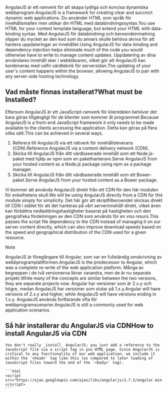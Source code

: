 <span data-ttu-id="9ba21-101">AngularJS är ett ramverk för att skapa tydliga och koncisa dynamiska webbprogram.</span><span class="sxs-lookup"><span data-stu-id="9ba21-101">AngularJS is a framework for creating clear and succinct dynamic web applications.</span></span> <span data-ttu-id="9ba21-102">Du använder HTML som språk för innehållsmallen men utökar din HTML med databindningssyntax.</span><span class="sxs-lookup"><span data-stu-id="9ba21-102">You use HTML for your content template language, but extend your HTML with data-binding syntax.</span></span> <span data-ttu-id="9ba21-103">Med AngularJS för databindning och beroendeinmatning slipper du mycket av den kod som du annars skulle behöva skriva för att hantera uppdateringar av innehållet.</span><span class="sxs-lookup"><span data-stu-id="9ba21-103">Using AngularJS for data-binding and dependency-injection helps eliminate much of the code you would otherwise have to write to manage content updates.</span></span> <span data-ttu-id="9ba21-104">Uppdatering av dina användares innehåll sker i webbläsaren, vilket gör att AngularJS kan kombineras med valfri värdteknik för serversidan.</span><span class="sxs-lookup"><span data-stu-id="9ba21-104">The updating of your user's content happens within the browser, allowing AngularJS to pair with any server-side hosting technology.</span></span>

## <a name="what-must-be-installed"></a><span data-ttu-id="9ba21-105">Vad måste finnas installerat?</span><span class="sxs-lookup"><span data-stu-id="9ba21-105">What must be Installed?</span></span>

<span data-ttu-id="9ba21-106">Eftersom AngularJS är ett JavaScript-ramverk för klientdelen behöver det bara göras tillgängligt för de klienter som kommer åt programmet.</span><span class="sxs-lookup"><span data-stu-id="9ba21-106">Because AngularJS is a front-end JavaScript framework it only needs to be made available to the clients accessing the application.</span></span> <span data-ttu-id="9ba21-107">Detta kan göras på flera olika sätt.</span><span class="sxs-lookup"><span data-stu-id="9ba21-107">This can be achieved in several ways.</span></span>

1. <span data-ttu-id="9ba21-108">Referera till AngularJS via ett nätverk för innehållsleverans (CDN).</span><span class="sxs-lookup"><span data-stu-id="9ba21-108">Reference AngularJS via a content delivery network (CDN).</span></span>
1. <span data-ttu-id="9ba21-109">Skicka till AngularJS från ditt värdbaserade innehåll som ett Node.js-paket med hjälp av npm som en pakethanterare.</span><span class="sxs-lookup"><span data-stu-id="9ba21-109">Serve AngularJS from your hosted content as a Node.js package using npm as a package manager.</span></span>
1. <span data-ttu-id="9ba21-110">Skicka till AngularJS från ditt värdbaserade innehåll som ett Bower-paket.</span><span class="sxs-lookup"><span data-stu-id="9ba21-110">Serve AngularJS from your hosted content as a Bower package.</span></span>

<span data-ttu-id="9ba21-111">Vi kommer att använda AngularJS direkt från ett CDN för den här modulen för enkelhetens skull.</span><span class="sxs-lookup"><span data-stu-id="9ba21-111">We will be using AngularJS directly from a CDN for this module simply for simplicity.</span></span> <span data-ttu-id="9ba21-112">Det här gör att skriptfilberoendet skickas direkt till CDN i stället för att det hanteras på vårt serverinnehåll direkt, vilket även kan förbättra nedladdningshastigheter baserat på hastigheten och den geografiska fördelningen av den CDN som används för en viss resurs.</span><span class="sxs-lookup"><span data-stu-id="9ba21-112">This passes the script file dependency to the CDN instead of managing it on our server content directly, which can also improve download speeds based on the speed and geographical distribution of the CDN used for a given resource.</span></span>

> [!Note]
> <span data-ttu-id="9ba21-113">AngularJS är föregångare till Angular, som var en fullständig omskrivning av webbprogramplattformen.</span><span class="sxs-lookup"><span data-stu-id="9ba21-113">AngularJS is the predecessor to Angular, which was a complete re-write of the web application platform.</span></span> <span data-ttu-id="9ba21-114">Många av begreppen i de två versionerna liknar varandra, men de är nu separata projekt.</span><span class="sxs-lookup"><span data-stu-id="9ba21-114">While many of the concepts are similar between the two versions, they are separate projects now.</span></span> <span data-ttu-id="9ba21-115">Angular har versioner som är 2.x.y och högre, medan AngularJS har versioner som slutar på 1.x.y.</span><span class="sxs-lookup"><span data-stu-id="9ba21-115">Angular will have versions of 2.x.y and higher, while AngularJS will have versions ending in 1.x.y.</span></span> <span data-ttu-id="9ba21-116">AngularJS används fortfarande ofta för webbprogramscenarier.</span><span class="sxs-lookup"><span data-stu-id="9ba21-116">AngularJS is still a commonly used for web application scenarios.</span></span>

## <a name="how-to-install-angularjs-via-cdn"></a><span data-ttu-id="9ba21-117">Så här installerar du AngularJS via CDN</span><span class="sxs-lookup"><span data-stu-id="9ba21-117">How to install AngularJS via CDN</span></span>

    You don't really _install_ AngularJS; you just add a reference to the JavaScript file via a script tag in you HTML page. Since AngularJS is critical to any functionality of our web application, we include it within the `<head>` tag like this (as compared to later loading of JavaScript files toward the end of the `<body>` tag).

    ```html
    <script src="https://ajax.googleapis.com/ajax/libs/angularjs/1.7.2/angular.min.js"></script>
    ```
